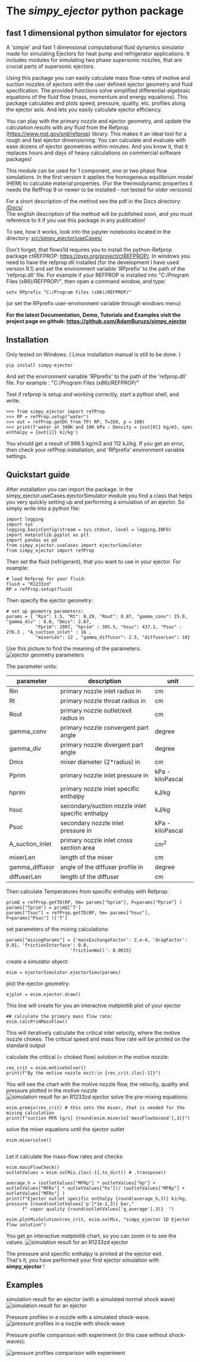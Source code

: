 # The *simpy_ejector* python package

## fast 1 dimensional python simulator for ejectors

A 'simple' and fast 1 dimensional computational fluid dynamics simulator
made for simulating Ejectors for heat pump and
refrigerator applications. It includes modules for
simulating two phase supersonic nozzles, that are crucial parts
of supersonic ejectors.

Using this package you can easily calculate mass flow-rates of motive and suction nozzles of ejectors with 
the user defined ejector geometry and fluid specification. 
The provided functions solve simplified differential-algebraic equations of the fluid flow (mass, momentum and energy equations).
This package calculates and plots speed, pressure, quality, etc. profiles along the ejector axis. 
And lets you easily calculate ejector efficiency. 

You can play with the primary nozzle and ejector geometry, and update the calculation results with any fluid from the 
Refprop (https://www.nist.gov/srd/refprop) library. This makes it an ideal tool for a rough and fast ejector dimensioning.
You can calculate and evaluate with ease dozens of ejector geometries within minutes. And you know it, that it replaces hours and days 
of heavy calculations on commercial software packages!

This module can be used for 1 component, one or two phase flow simulations.
In the first version it applies the homogeneus equilibrium model (HEM) to calculate
material properties. (For the thermodynamic properties it needs the RefProp 9 or newer to be installed - not tested for older versions)  


For a short description of the method see the pdf in the Docs directory: 
[/Docs/](./Docs/Ejector_Buruzs.pdf) <br>
The english description of the method will be published soon, and you must reference to it if you use this package in any publication! 


To see, how it works, look into the jupyter notebooks located in the directory:
[src/simpy_ejector/useCases/](./src/simpy_ejector/useCases/EjectorMixerSingleShocking.ipynb)

Don't forget, that flows1d requires you to install the python-Refprop package ctREFPROP:
https://pypi.org/project/ctREFPROP/.
In windows you need to have the refprop.dll installed (for the development I have used version 9.1)
and set the environment variable 'RPprefix' to the path of the 'refprop.dll' file. 
For example if your REFPROP is installed into "C:/Program Files (x86)/REFPROP/", then open a command window, and type:
```
setx RPprefix "C:/Program Files (x86)/REFPROP/"
```
(or set the RPprefix user-environment variable  through windows menu)

**For the latest Documentation, Demo, Tutorials and Examples visit the project page on github:
https://github.com/AdamBuruzs/simpy_ejector**

## Installation
Only tested on Windows. ( Linux installation manual is still to be done. )

````
pip install simpy-ejector
````
And set the environment variable 'RPprefix' to the path of the 'refprop.dll' file. 
For example : "C:/Program Files (x86)/REFPROP/"

Test if refprop is setup and working correctly, start a python shell, and write:

````
>>> from simpy_ejector import refProp
>>> RP = refProp.setup("water")
>>> out = refProp.getDh_from_TP( RP, T=350, p = 100)
>>> print(f'water at 300K and 100 kPa : Density = {out[0]} kg/m3, spec enthalpy = {out[1]} kJ/kg')
````
You should get a result of 996.5 kg/m3 and 112 kJ/kg. If you get an error, then check your refProp installation, and 'RPprefix' environment variable settings.

## Quickstart guide

After installation you can import the package. In the simpy_ejector.useCases.ejectorSimulator module you find a class that helps you very quickly setting up and performing a simulation of an ejector. So simply write into a python file:

````
import logging
import sys
logging.basicConfig(stream = sys.stdout, level = logging.INFO)
import matplotlib.pyplot as plt
import pandas as pd
from simpy_ejector.useCases import ejectorSimulator
from simpy_ejector import refProp
````

Then set the fluid (refrigerant), that you want to use in your ejector. For example:

````
# load Refprop for your fluid:
fluid = "R1233zd"
RP = refProp.setup(fluid)
````

Then specify the ejector geometry:
```
# set up geometry parameters:
params = { "Rin": 1.5, "Rt": 0.29, "Rout": 0.87, "gamma_conv": 15.0, "gamma_div" : 6.0, "Dmix": 2.67,
           "Pprim": 2007, "hprim" : 365.5, "hsuc": 437.1, "Psuc" : 276.3 , "A_suction_inlet" : 16 ,
           "mixerLen": 12 , "gamma_diffusor": 2.5, "diffuserLen": 10}
```

Use this picture to find the meaning of the parameters: <br>
![ejector geometry parameters](./Docs/EjectorGeom.svg)

The parameter units:

| parameter | description | unit
|---- | ---| ---
| Rin | primary nozzle inlet radius in | cm
|Rt| primary nozzle throat radius in| cm
|Rout| primary nozzle outlet/exit radius in| cm
|gamma_conv| primary nozzle convergent part angle| degree
|gamma_div| primary nozzle divergent part angle| degree
|Dmix| mixer diameter (2*radius) in| cm
|Pprim| primary nozzle inlet pressure in| kPa - kiloPascal
|hprim| primary nozzle inlet specific enthalpy | kJ/kg
|hsuc| secondary/suction nozzle inlet specific enthalpy | kJ/kg <br>
|Psuc| secondary nozzle inlet pressure in| kPa - kiloPascal
|A_suction_inlet| primary nozzle inlet cross section area| cm<sup>2</sup> <br>
|mixerLen| length of the mixer| cm <br>
|gamma_diffusor| angle of the diffuser profile in| degree <br>
|diffuserLen| length of the diffuser| cm <br>

Then calculate Temperatures from specific enthalpy with Refprop:

```
primQ = refProp.getTD(RP, hm= params["hprim"], P=params["Pprim"] )
params["Tprim"] = primQ['T']
params["Tsuc"] = refProp.getTD(RP, hm= params["hsuc"], P=params["Psuc"] )['T']
```

set parameters of the mixing calculations:
```
params["mixingParams"] = {'massExchangeFactor': 2.e-4, 'dragFactor': 0.01, 'frictionInterface': 0.0,
                        'frictionWall': 0.0015}
```

create a simulator object:
```
esim = ejectorSimulator.ejectorSimu(params)
```
 plot the ejector geometry:
```
ejplot = esim.ejector.draw()
```
This line will create for you an interactive *matplotlib* plot of your ejector

```
## calculate the primary mass flow rate:
esim.calcPrimMassFlow()
```
This will iteratively calculate the critical inlet velocity, where the motive nozzle chokes. The critical speed and mass flow rate will be printed on the standard output

calculate the critical (= choked flow) solution in the motive nozzle:
```
res_crit = esim.motiveSolver()
print(f"By the motive nozzle exit:\n {res_crit.iloc[-1]}")
```
You will see the chart with the motive nozzle flow, the velocity, quality and pressure plotted in the motive nozzle 
![simulation result for an R1233zd ejector](./src/simpy_ejector/charts/R12_primnozzle.png)
 solve the pre-mixing equations:
```
esim.premix(res_crit) # this sets the mixer, that is needed for the mixing calculation
print(f"suction MFR [g/s] {round(esim.mixerin['massFlowSecond'],3)}")
```
 solve the mixer equations until the ejector outlet
```
esim.mixersolve()
  
  ```
Let it calculate the mass-flow rates and checks:
```
esim.massFlowCheck()
outletValues = esim.solMix.iloc[-1].to_dict() # .transpose()

average_h = (outletValues["MFRp"] * outletValues["hp"] + outletValues["MFRs"] * outletValues["hs"])/ (outletValues["MFRp"] + outletValues["MFRs"] )
print(f"Ejector outlet specific enthalpy {round(average_h,3)} kJ/kg, pressure {round(outletValues['p']*1e-2,3)} bar,"
      f" vapor quality {round(outletValues['q_average'],3)}  ")

esim.plotMixSolution(res_crit, esim.solMix, "simpy_ejector 1D Ejector flow solution")
```
You get an interactive *matplotlib* chart, so you can zoom in to see the values.
![simulation result for an R1233zd ejector](./src/simpy_ejector/charts/R12_ejector.png)

The pressure and specific enthalpy is printed at the ejector exit. <br>
That's it, you have performed your first ejector simulation with **simpy_ejector** ! 


## Examples

simulation result for an ejector (with a simulated normal shock wave)
![simulation result for an ejector](./src/simpy_ejector/charts/ShockInMixer.png)

Pressure profiles in a nozzle with a simulated shock-wave.
![pressure profiles in a nozzle with shock-wave](./src/simpy_ejector/charts/Pressure_profiles_Nozzle.png)

Pressure profile comparison with experiment (in this case without shock-waves):

![pressure profiles comparison with experiment](./src/simpy_ejector/charts/PressureExp.png)